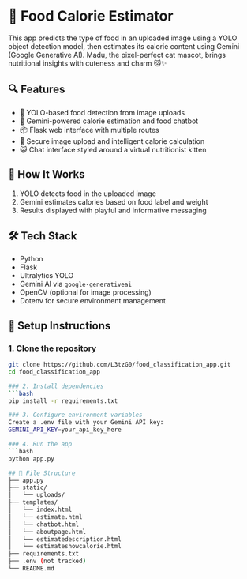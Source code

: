 # 🐾 Food Calorie Estimator

This app predicts the type of food in an uploaded image using a YOLO object detection model, then estimates its calorie content using Gemini (Google Generative AI). Madu, the pixel-perfect cat mascot, brings nutritional insights with cuteness and charm 🐱✨

## 🔍 Features
- 🍔 YOLO-based food detection from image uploads
- 🧠 Gemini-powered calorie estimation and food chatbot
- 📦 Flask web interface with multiple routes
- 📁 Secure image upload and intelligent calorie calculation
- 😺 Chat interface styled around a virtual nutritionist kitten

## 🧠 How It Works
1. YOLO detects food in the uploaded image
2. Gemini estimates calories based on food label and weight
3. Results displayed with playful and informative messaging

## 🛠️ Tech Stack
- Python
- Flask
- Ultralytics YOLO
- Gemini AI via `google-generativeai`
- OpenCV (optional for image processing)
- Dotenv for secure environment management

## 🚀 Setup Instructions

### 1. Clone the repository
```bash
git clone https://github.com/L3tzG0/food_classification_app.git
cd food_classification_app

### 2. Install dependencies
```bash
pip install -r requirements.txt

### 3. Configure environment variables
Create a .env file with your Gemini API key:
GEMINI_API_KEY=your_api_key_here

### 4. Run the app
```bash
python app.py

## 📁 File Structure
├── app.py
├── static/
│   └── uploads/
├── templates/
│   └── index.html
│   └── estimate.html
│   └── chatbot.html
│   └── aboutpage.html
│   └── estimatedescription.html
│   └── estimateshowcalorie.html
├── requirements.txt
├── .env (not tracked)
└── README.md